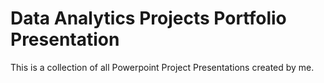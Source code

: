 # Data Analytics Projects Portfolio Presentation
This is a collection of all Powerpoint Project Presentations created by me.
